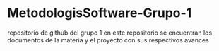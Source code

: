 # MetodologisSoftware-Grupo-1

repositorio de github del grupo 1 
en este repositorio se encuentran los documentos de la materia  y
el proyecto con sus respectivos avances 
